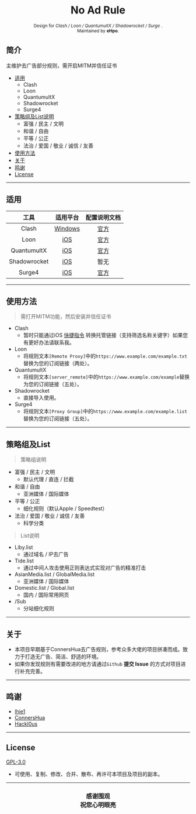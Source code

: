 <h1 align="center">
No Ad Rule 
</h1>
<p align="center">
<sup>
     Design for<i> Clash / Loon / QuantumultX / Shadowrocket / Surge  </i>.
     <br> Maintained by <b>eHpo</b>.
</sup>
<br>
</p>


## 简介

主维护去广告部分规则，需开启MITM并信任证书

* [适用](#适用)
    * Clash
    * Loon
    * QuantumultX
    * Shadowrocket
    * Surge4
* [策略组及List说明](#策略组及List)
    * 富强 / 民主 / 文明
    * 和谐 / 自由
    * 平等 / 公正
    * 法治 / 爱国 / 敬业 / 诚信 / 友善
* [使用方法](#使用方法)
* [关于](#关于)
* [鸣谢](#鸣谢)
* [License](#License)

-------

## 适用

工具 | 适用平台 | 配置说明文档
| :-: | :-: | :-: |
Clash | [Windows](https://github.com/eHpo1/Rules/blob/master/Clash/Main.yaml) | [官方](https://github.com/Dreamacro/clash/blob/master/README.md)
Loon | [iOS](https://github.com/eHpo1/Rules/blob/master/Loon/Main.conf) | [官方](https://www.notion.so/6-d87bf84ba9a94ea8b4d6720cab2aa285)
QuantumultX | [iOS](https://github.com/eHpo1/Rules/blob/master/QuantumultX/Main.conf) | [官方](https://github.com/crossutility/Quantumult-X)
Shadowrocket | [iOS](https://github.com/eHpo1/Rules/blob/master/Shadowrocket/Main.conf) | 暂无
Surge4 | [iOS](https://github.com/eHpo1/Rules/blob/master/Surge4/Main.conf) | [官方](https://manual.nssurge.com)

-------

## 使用方法

>需打开MITM功能，然后安装并信任证书

* Clash
    * 暂时只能通过iOS [快捷指令](https://www.icloud.com/shortcuts/4d40ed6458e5466e812c1d116e54bbb6) 转换托管链接（支持筛选名称关键字）如果您有更好办法请联系我。
* Loon
    * 将规则文本`[Remote Proxy]`中的`https://www.example.com/example.txt`替换为您的订阅链接（两处）。
* QuantumultX
    * 将规则文本`[server_remote]`中的`https://www.example.com/example`替换为您的订阅链接（五处）。
* Shadowrocket
    * 直接导入使用。
* Surge4
    * 将规则文本`[Proxy Group]`中的`https://www.example.com/example.list`替换为您的订阅链接（五处）。

-------

## 策略组及List

> 策略组说明

* 富强 / 民主 / 文明
    * 默认代理 / 直连 / 拦截
* 和谐 / 自由
    * 亚洲媒体 / 国际媒体
* 平等 / 公正
    * 细化规则（默认Apple / Speedtest）
* 法治 / 爱国 / 敬业 / 诚信 / 友善
    * 科学分类
   
>List说明

* Liby.list
    * 通过域名 / IP去广告
* Tide.list
    * 通过中间人攻击使用正则表达式实现对广告的精准打击
* AsianMedia.list / GlobalMedia.list
    * 亚洲媒体 / 国际媒体
* Domestic.list / Global.list
    * 国内 / 国际常用网页
* /Sub
    * 分站细化规则

-------

## 关于

* 本项目早期基于ConnersHua去广告规则，参考众多大佬的项目拼凑而成。致力于打造无广告、简洁、舒适的环境。
* 如果你发现规则有需要改进的地方请通过`Github`  **提交 Issue** 的方式对项目进行补充完善。

-------

## 鸣谢

* [lhie1](https://github.com/lhie1)
* [ConnersHua](https://github.com/ConnersHua)
* [Hackl0us](https://github.com/Hackl0us)

-------

## License

[GPL-3.0](https://github.com/eHpo1/Rules/blob/master/LICENSE)
* 可使用、复制、修改、合并、散布、再许可本项目及项目的副本。

-------

<h3 align="center">
<p>感谢围观<br>祝您心明眼亮</b></p>
</h3>
